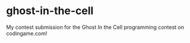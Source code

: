 # ghost-in-the-cell
My contest submission for the Ghost In the Cell programming contest on codingame.com!

